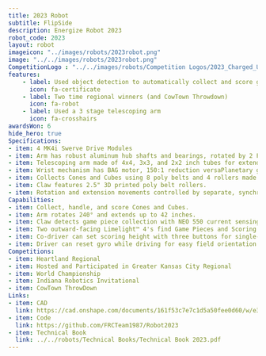 ```yaml
---
title: 2023 Robot
subtitle: FlipSide 
description: Energize Robot 2023
robot_code: 2023
layout: robot
imageicon: "../images/robots/2023robot.png"
image: "../../images/robots/2023robot.png"
CompetitionLogo : "../../images/robots/Competition Logos/2023_Charged_Up.svg"
features:
    - label: Used object detection to automatically collect and score game pieces
      icon: fa-certificate
    - label: Two time regional winners (and CowTown Throwdown)
      icon: fa-robot
    - label: Used a 3 stage telescoping arm
      icon: fa-crosshairs
awardsWon: 6
hide_hero: true
Specifications:
- item: 4 MK4i Swerve Drive Modules
- item: Arm has robust aluminum hub shafts and bearings, rotated by 2 Falcon 500s with 139.5:1 reduction.
- item: Telescoping arm made of 4x4, 3x3, and 2x2 inch tubes for extended range.
- item: Wrist mechanism has BAG motor, 150:1 reduction versaPlanetary gearbox, and belt to reduce shock/loads.
- item: Collects Cones and Cubes using 8 poly belts and 4 rollers made of 2" compliant wheels.
- item: Claw features 2.5" 3D printed poly belt rollers.
- item: Rotation and extension movements controlled by separate, synchronized, closed loop trapezoidal motion profiles.
Capabilities:
- item: Collect, handle, and score Cones and Cubes.
- item: Arm rotates 240° and extends up to 42 inches.
- item: Claw detects game piece collection with NEO 550 current sensing and remembers if it's a cone or cube.
- item: Two outward-facing Limelight™ 4's find Game Pieces and Scoring locations during Autonomous for Auto Aligning.
- item: Co-driver can set scoring height with three buttons for single-button scoring.
- item: Driver can reset gyro while driving for easy field orientation with single button press.
Competitions:
- item: Heartland Regional
- item: Hosted and Participated in Greater Kansas City Regional
- item: World Championship
- item: Indiana Robotics Invitational
- item: CowTown ThrowDown
Links:
- item: CAD
  link: https://cad.onshape.com/documents/161f53c7e7c1d5a50fee0d60/w/e3abc8177a33b2a9d11c6c4c/e/e01990c9971fd2c87bd7c4a2?renderMode=0&uiState=64c04c93651fae04d82b37a3
- item: Code
  link: https://github.com/FRCTeam1987/Robot2023
- item: Technical Book
  link: ../../robots/Technical Books/Technical Book 2023.pdf
---
```

